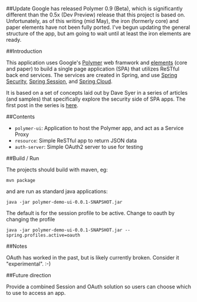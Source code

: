 ##Update
Google has released Polymer 0.9 (Beta), which is significantly different than the 0.5x (Dev Preview) release that this project is based on.  Unfortunately, as of this writing (mid May), the iron (formerly core) and paper elements have not been fully ported.  I've begun updating the general structure of the app, but am going to wait until at least the iron elements are ready.

##Introduction

This application uses Google's [Polymer](https://www.polymer-project.org) web framwork and [elements](https://www.polymer-project.org/0.5/docs/elements/) (core and paper) to build a single page application (SPA) that utilizes ReSTful back end services.  The services are created in Spring, and use [Spring Security](http://projects.spring.io/spring-security), [Spring Session](https://github.com/spring-projects/spring-session/), and [Spring Cloud](https://github.com/spring-projects/spring-cloud).

It is based on a set of concepts laid out by Dave Syer in a series of articles (and samples) that specifically explore the security side of SPA apps.  The first post in the series is [here](https://github.com/dsyer/spring-security-angular).

##Contents

* `polymer-ui`: Application to host the Polymer app, and act as a Service Proxy
* `resource`: Simple ReSTful app to return JSON data
* `auth-server`: Simple OAuth2 server to use for testing

##Build / Run

The projects should build with maven, eg:

	mvn package

and are run as standard java applications:

	java -jar polymer-demo-ui-0.0.1-SNAPSHOT.jar

The default is for the session profile to be active.  Change to oauth by changing the profile

	java -jar polymer-demo-ui-0.0.1-SNAPSHOT.jar --spring.profiles.active=oauth

##Notes

OAuth has worked in the past, but is likely currently broken.  Consider it "experimental".  :-)

##Future direction

Provide a combined Session and OAuth solution so users can choose which to use to access an app.
